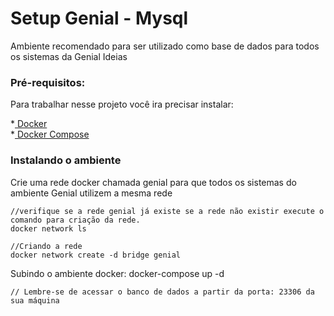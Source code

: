 # Setup Genial - Mysql

Ambiente recomendado para ser utilizado como base de dados para todos os sistemas da Genial Ideias

### Pré-requisitos:
Para trabalhar nesse projeto você ira precisar instalar:
     
*[ Docker ](https://www.docker.com/get-started)			
*[ Docker Compose ](https://docs.docker.com/compose/install/)

### Instalando o ambiente

Crie uma rede docker chamada genial para que todos os sistemas do ambiente Genial utilizem a mesma rede

    //verifique se a rede genial já existe se a rede não existir execute o comando para criação da rede.
    docker network ls

    //Criando a rede
    docker network create -d bridge genial

Subindo o ambiente docker:
    docker-compose up -d

    // Lembre-se de acessar o banco de dados a partir da porta: 23306 da sua máquina



